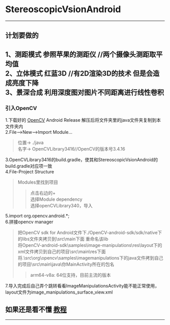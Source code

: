 # StereoscopicVsionAndroid
---

## 计划要做的
1、测距模式 参照苹果的测距仪 //两个摄像头测距取平均值 <br>
2、立体模式 红蓝3D //有2D渲染3D的技术 但是会造成亮度下降 <br>
3、景深合成 利用深度图对图片不同距离进行线性卷积 <br>
---

### 引入OpenCV
1.下载好的 [OpenCV](https://opencv.org/releases/) Android Release 解压后将文件夹里的java文件夹复制到本文件夹内 <br>
2.File—>New—>Import Module… <br>
> 位置->   ./java <br>
> 名字->   OpenCVLibrary3416//OpenCV的版本号3.4.16

3.OpenCVLibrary3416的build.gradle，使其和StereoscopicVsionAndroid的build.gradle对应项一致 <br>
4.File-Project Structure
> Modules里找到项目
> > 点击右边的+ <br>
> > 选择Module dependency <br>
> 选择openCVLibrary340，导入

5.import org.opencv.android.*; <br>
6.拼接opencv manager <br>
> 把OpenCV sdk for Android文件下./OpenCV-android-sdk/sdk/native下的libs文件夹拷贝到\src\main下面 重命名该lib <br>
> 将OpenCV-android-sdk\samples\image-manipulations\res\layout下的xml文件拷贝到自己的项目\src\main\res下面 <br>
> 将.\src\org\opencv\samples\imagemanipulations下的java文件拷到自己的项目\src\main\java\你MainActivity所在的包名 <br>
> > arm64-v8a: 64位支持，目前主流的版本

7.导入完成后自己弄个跳转看看ImageManipulationsActivity能不能正常使用，layout文件为image_manipulations_surface_view.xml <br>
## **如果还是看不懂** [教程](https://blog.csdn.net/qq_33198758/article/details/82984216)
---

